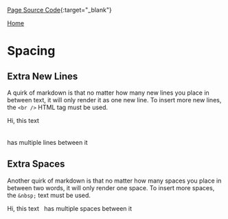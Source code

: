 [Page Source Code](https://github.com/CSC109/MarkdownWebsite/blob/master/spacing.md){:target="_blank"}

[Home](./index.md)

# Spacing

## Extra New Lines

A quirk of markdown is that no matter how many new lines you place in between text, it will only render it as one new line. To insert more new lines, the `<br />` HTML tag must be used.

Hi, this text
<br />
<br />
<br />
has multiple lines between it

## Extra Spaces

Another quirk of markdown is that no matter how many spaces you place in between two words, it will only render one space. To insert more spaces, the `&nbsp;` text must be used.

Hi, this text&nbsp;&nbsp;&nbsp;has multiple spaces between it